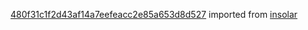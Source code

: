 [480f31c1f2d43af14a7eefeacc2e85a653d8d527](https://github.com/insolar/insolar/commit/480f31c1f2d43af14a7eefeacc2e85a653d8d527) imported from [insolar](https://github.com/insolar/insolar)
